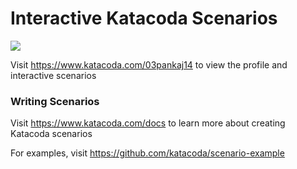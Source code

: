 # Interactive Katacoda Scenarios

[![](http://shields.katacoda.com/katacoda/03pankaj14/count.svg)](https://www.katacoda.com/03pankaj14 "Get your profile on Katacoda.com")

Visit https://www.katacoda.com/03pankaj14 to view the profile and interactive scenarios

### Writing Scenarios
Visit https://www.katacoda.com/docs to learn more about creating Katacoda scenarios

For examples, visit https://github.com/katacoda/scenario-example
